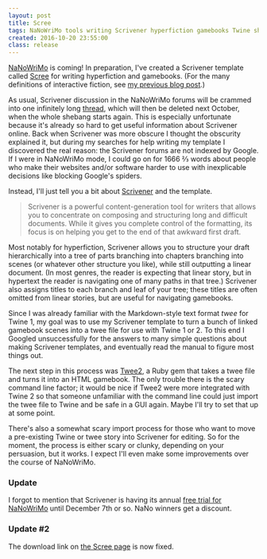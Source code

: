 ```yaml
---
layout: post
title: Scree
tags: NaNoWriMo tools writing Scrivener hyperfiction gamebooks Twine sharedware
created: 2016-10-20 23:55:00
class: release
---
```

[NaNoWriMo](http://nanowrimo.org) is coming!  In preparation, I've created a Scrivener template called [Scree](/tools/scree/) for writing hyperfiction and gamebooks.  (For the many definitions of interactive fiction, see [my previous blog post](/blog/2016/10/19/state-of-hyperfiction/).)

As usual, Scrivener discussion in the NaNoWriMo forums will be crammed into one infinitely long [thread](http://nanowrimo.org/forums/nano-technology/threads/382593), which will then be deleted next October, when the whole shebang starts again.  This is especially unfortunate because it's already so hard to get useful information about Scrivener online.  Back when Scrivener was more obscure I thought the obscurity explained it, but during my searches for help writing my template I discovered the real reason:  the Scrivener forums are not indexed by Google.  If I were in NaNoWriMo mode, I could go on for 1666 &#8532; words about people who make their websites and/or software harder to use with inexplicable decisions like blocking Google's spiders.

Instead, I'll just tell you a bit about [Scrivener](http://www.literatureandlatte.com/scrivener.php) and the template.

> Scrivener is a powerful content-generation tool for writers that allows you to concentrate on composing and structuring long and difficult documents. While it gives you complete control of the formatting, its focus is on helping you get to the end of that awkward first draft.

Most notably for hyperfiction, Scrivener allows you to structure your draft hierarchically into a tree of parts branching into chapters branching into scenes (or whatever other structure you like), while still outputting a linear document.  (In most genres, the reader is expecting that linear story, but in hypertext the reader is navigating one of many paths in that tree.)  Scrivener also assigns titles to each branch and leaf of your tree; these titles are often omitted from linear stories, but are useful for navigating gamebooks.

Since I was already familiar with the Markdown-style text format *twee* for Twine 1, my goal was to use my Scrivener template to turn a bunch of linked gamebook scenes into a twee file for use with Twine 1 or 2.  To this end I Googled unsuccessfully for the answers to many simple questions about making Scrivener templates, and eventually read the manual to figure most things out.

The next step in this process was [Twee2](http://twee2.danq.me), a Ruby gem that takes a twee file and turns it into an HTML gamebook.  The only trouble there is the scary command line factor; it would be nice if Twee2 were more integrated with Twine 2 so that someone unfamiliar with the command line could just import the twee file to Twine and be safe in a GUI again.  Maybe I'll try to set that up at some point.

There's also a somewhat scary import process for those who want to move a pre-existing Twine or twee story into Scrivener for editing.  So for the moment, the process is either scary or clunky, depending on your persuasion, but it works.  I expect I'll even make some improvements over the course of NaNoWriMo.

### Update

I forgot to mention that Scrivener is having its annual [free trial for NaNoWriMo](http://www.literatureandlatte.com/nanowrimo.php) until December 7th or so.  NaNo winners get a discount.

### Update #2

The download link on [the Scree page](/tools/scree/) is now fixed.
